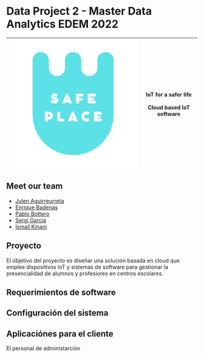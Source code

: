 # Data Project 2 - Master Data Analytics EDEM 2022

| ![](https://github.com/aloa04/dataproject-2/blob/main/media/safe-place-logo.png?raw=true) | **IoT for a safer life**<br /><br />Cloud based IoT software |
| ------------------------------------------------------------ | :----------------------------------------------------------: |

## Meet our team

- [Julen Aguirreurreta](https://github.com/juagvi)
- [Enrique Badenas](https://github.com/Enriquebadenas)
- [Pablo Bottero](https://github.com/aloa04)
- [Sergi García](https://github.com/S3gam)
- [Ismail Kinani](https://github.com/kinaflux)



## Proyecto

El objetivo del proyecto es diseñar una solución basada en cloud que emplee dispositivos IoT y sistemas de software para gestionar la presencialidad de alumnos y profesiores en centros escolares. 

## Requerimientos de software




## Configuración del sistema





## Aplicaciónes para el cliente

El personal de administarción

